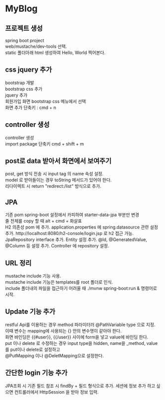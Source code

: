# MyBlog

## 프로젝트 생성
spring boot project  
web/mustache/dev-tools 선택.  
static 폴더아래 html 생성하여 Hello, World 찍어본다.  

## css jquery 추가  
bootstrap 개발  
bootstrap css 추가  
jquery 추가  
회원가입 화면 bootstrap css 메뉴에서 선택  
화면 추가 단축키 : cmd + n  

## controller 생성 
controller 생성  
import package 단축키 cmd + shift + m  


## post로 data 받아서 화면에서 보여주기 
post, get 방식 전송 시 input tag 의 name 속성 설정.  
model 로 받아들이는 경우 toString 메서드가 있어야 한다.  
리다이렉트 시 return "redirect:/list" 방식으로 추가.  


## JPA  
기존 pom spring-boot 설정에서 카피하여 starter-data-jpa 부분만 변경  
줄 전체를 copy 할 때 alt + cmd + 화살표  
H2 의존성 pom 에 추가.
application.properties 에 spring.datasource 관련 설정 추가.
http://localhost:8080/h2-console/login.jsp 로 h2 접근 가능.
JpaRepository interface 추가.
Entity 설정 추가. @Id, @GeneratedValue, @Column 등 설정 추가.
Controller 에 repository 설정. 

## URL 정리 
mustache include 기능 사용.  
mustache include 기능은 templates를 root 폴더로 인식.  
include 폴더내의 파일을 접근하기 어려울 때 ./mvnw spring-boot:run & 명령어로 시작.  

## Update 기능 추가
restful Api를 이용하는 경우 method 파라미터러 @PathVariable type 으로 지정.  
이때 변수는 mapping에 사용되는 {} 안의 변수명이 같아야 한다.  
화면 바인딩은 {{#user}}, {{/user}} 사이에 form을 넣고 value에 바인딩 한다.  
put 이나 delete 로 수정하는 경우 input type을 hidden, name을 _method, value를 put이나 delete로 설정하고  
@PutMapping 이나 @DeletMapping으로 설정한다.  

## 간단한 login 기능 추가
JPA조회 시 기존 필드 참조 시 findBy + 필드 형식으로 추가.
세션에 정보 추가 하고 싶으면 컨트롤러에서 HttpSession 을 받아 정보 입력.



